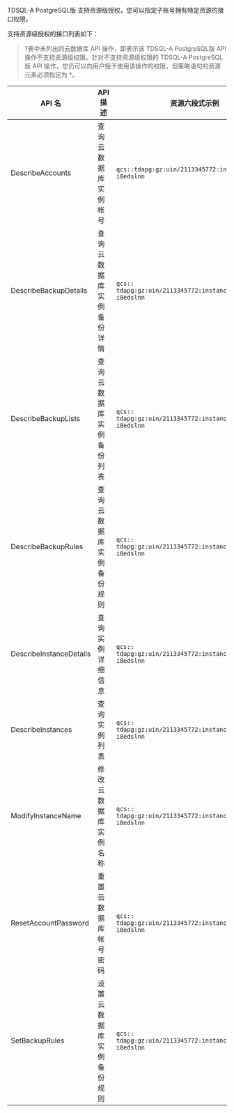 TDSQL-A PostgreSQL版 支持资源级授权，您可以指定子账号拥有特定资源的接口权限。

支持资源级授权的接口列表如下：
>?表中未列出的云数据库 API 操作，即表示该 TDSQL-A PostgreSQL版 API 操作不支持资源级权限。针对不支持资源级权限的 TDSQL-A PostgreSQL版 API 操作，您仍可以向用户授予使用该操作的权限，但策略语句的资源元素必须指定为 *。

| API 名                  | API 描述                 |  资源六段式示例                                       |
| ----------------------- | ------------------------ |---------------------------------------------------- |
| DescribeAccounts        | 查询云数据库实例帐号     |  `qcs::tdapg:gz:uin/2113345772:instance/tdapg-i8edslnn` |
| DescribeBackupDetails   | 查询云数据库实例备份详情 |  `qcs:: tdapg:gz:uin/2113345772:instance/tdapg-i8edslnn` |
| DescribeBackupLists     | 查询云数据库实例备份列表 |  `qcs:: tdapg:gz:uin/2113345772:instance/tdapg-i8edslnn` |
| DescribeBackupRules     | 查询云数据库实例备份规则 |  `qcs:: tdapg:gz:uin/2113345772:instance/tdapg-i8edslnn` |
| DescribeInstanceDetails | 查询实例详细信息         |  `qcs:: tdapg:gz:uin/2113345772:instance/tdapg-i8edslnn` |
| DescribeInstances       | 查询实例列表                  |  `qcs:: tdapg:gz:uin/2113345772:instance/tdapg-i8edslnn` |
| ModifyInstanceName    | 修改云数据库实例名称     |  `qcs:: tdapg:gz:uin/2113345772:instance/tdapg-i8edslnn` |
| ResetAccountPassword  | 重置云数据库帐号密码   |  `qcs:: tdapg:gz:uin/2113345772:instance/tdapg-i8edslnn` |
| SetBackupRules        | 设置云数据库实例备份规则 |  `qcs:: tdapg:gz:uin/2113345772:instance/tdapg-i8edslnn` |

